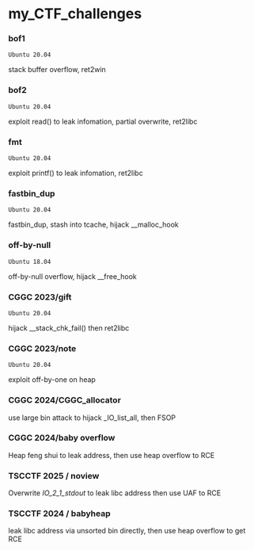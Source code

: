 # my_CTF_challenges

### bof1
```
Ubuntu 20.04
```
stack buffer overflow, ret2win

### bof2
```
Ubuntu 20.04
```
exploit read() to leak infomation, partial overwrite, ret2libc

### fmt
```
Ubuntu 20.04
```
exploit printf() to leak infomation, ret2libc

### fastbin_dup
```
Ubuntu 20.04
```
fastbin_dup, stash into tcache, hijack __malloc_hook

### off-by-null
```
Ubuntu 18.04
```
off-by-null overflow, hijack __free_hook

### CGGC 2023/gift
```
Ubuntu 20.04
```
hijack __stack_chk_fail() then ret2libc

### CGGC 2023/note
```
Ubuntu 20.04
```
exploit off-by-one on heap

### CGGC 2024/CGGC_allocator
use large bin attack to hijack _IO_list_all, then FSOP

### CGGC 2024/baby overflow
Heap feng shui to leak address, then use heap overflow to RCE

### TSCCTF 2025 / noview
Overwrite _IO_2_1_stdout_ to leak libc address then use UAF to RCE
### TSCCTF 2024 / babyheap
leak libc address via unsorted bin directly, then use heap overflow to get RCE
